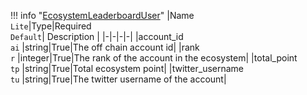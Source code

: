!!! info "[EcosystemLeaderboardUser](/../../schemas/ecosystem_leaderboard_user)"
    |Name<br>`Lite`|Type|Required<br>`Default`| Description |
    |-|-|-|-|
    |account_id<br>`ai` |string|True|The off chain account id|
    |rank<br>`r` |integer|True|The rank of the account in the ecosystem|
    |total_point<br>`tp` |string|True|Total ecosystem point|
    |twitter_username<br>`tu` |string|True|The twitter username of the account|
